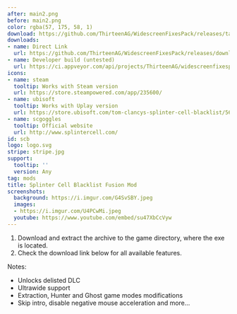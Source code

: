 ```yaml
---
after: main2.png
before: main2.png
color: rgba(57, 175, 58, 1)
download: https://github.com/ThirteenAG/WidescreenFixesPack/releases/tag/scb
downloads:
- name: Direct Link
  url: https://github.com/ThirteenAG/WidescreenFixesPack/releases/download/scb/SplinterCellBlacklist.FusionMod.zip
- name: Developer build (untested)
  url: https://ci.appveyor.com/api/projects/ThirteenAG/widescreenfixespack/artifacts/SplinterCellBlacklist.FusionMod.zip?branch=master
icons:
- name: steam
  tooltip: Works with Steam version
  url: https://store.steampowered.com/app/235600/
- name: ubisoft
  tooltip: Works with Uplay version
  url: https://store.ubisoft.com/tom-clancys-splinter-cell-blacklist/56c4948a88a7e300458b4822.html
- name: scgoggles
  tooltip: Official website
  url: http://www.splintercell.com/
id: scb
logo: logo.svg
stripe: stripe.jpg
support:
  tooltip: ''
  version: Any
tag: mods
title: Splinter Cell Blacklist Fusion Mod
screenshots:
  background: https://i.imgur.com/G4SvSBY.jpeg
  images:
  - https://i.imgur.com/U4PCwMi.jpeg
  youtube: https://www.youtube.com/embed/su47XbCcVyw
---
```


1. Download and extract the archive to the game directory, where the exe is located.
2. Check the download link below for all available features.

Notes:

* Unlocks delisted DLC
* Ultrawide support
* Extraction, Hunter and Ghost game modes modifications
* Skip intro, disable negative mouse acceleration and more...
